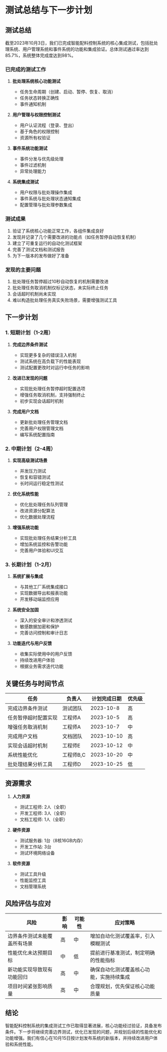 # 测试总结与下一步计划

## 测试总结

截至2023年10月3日，我们已完成智能配料控制系统的核心集成测试，包括批处理系统、用户管理系统和事件系统的功能和集成验证。总体测试通过率达到85.7%，系统整体完成度达到98%。

### 已完成的测试工作

1. **批处理系统核心功能测试**
   - 任务生命周期（创建、启动、暂停、恢复、取消）
   - 任务状态转换正确性
   - 事件通知机制

2. **用户管理与权限控制测试**
   - 用户认证流程（登录、登出）
   - 基于角色的权限控制
   - 资源所有权验证

3. **事件系统功能测试**
   - 事件分发与优先级处理
   - 事件过滤机制
   - 异常处理能力

4. **系统集成测试**
   - 用户权限与批处理操作集成
   - 事件系统与批处理状态通知集成
   - 配置管理与批处理参数集成

### 测试成果

1. 验证了系统核心功能正常工作，各组件集成良好
2. 发现并记录了几个需要改进的功能点（如任务暂停自动恢复机制）
3. 建立了可重复运行的自动化测试框架
4. 完善了测试文档和测试报告
5. 为下一版本的发布做好了准备

### 发现的主要问题

1. 批处理任务暂停超过10秒自动恢复的机制需要改进
2. 批处理任务取消机制仅标记状态，未实际终止任务
3. 会话超时机制尚未实现
4. 难以构造批处理任务真实失败场景，需要增强测试工具

## 下一步计划

### 1. 短期计划（1-2周）

1. **完成边界条件测试**
   - 实现更多复杂的错误注入机制
   - 测试系统在高负载下的性能表现
   - 测试配置更改时对运行中任务的影响

2. **改进已发现的问题**
   - 实现批处理任务暂停超时配置选项
   - 增强任务取消机制，支持强制终止
   - 初步实现会话超时机制

3. **完成用户文档**
   - 更新批处理任务管理文档
   - 完善用户权限管理文档
   - 编写系统配置指南

### 2. 中期计划（2-4周）

1. **实现高级测试场景**
   - 并发压力测试
   - 恢复和容错测试
   - 长时间运行稳定性测试

2. **优化系统性能**
   - 优化批处理任务队列管理
   - 改进资源分配算法
   - 优化数据处理流程

3. **增强系统功能**
   - 实现批处理任务结果分析工具
   - 增加系统监控和告警功能
   - 完善用户体验和UI交互

### 3. 长期计划（1-2月）

1. **系统扩展与集成**
   - 与其他工厂系统集成接口
   - 实现数据导出和报表功能
   - 开发移动端监控应用

2. **系统安全加固**
   - 深入的安全审计和渗透测试
   - 敏感数据加密和保护
   - 完善访问控制和审计日志

3. **功能迭代与用户反馈**
   - 收集实际使用中的用户反馈
   - 持续改进用户体验
   - 根据业务需求迭代功能

## 关键任务与时间节点

| 任务 | 负责人 | 计划完成日期 | 优先级 |
|------|--------|------------|--------|
| 完成边界条件测试 | 测试团队 | 2023-10-8 | 高 |
| 任务暂停超时配置实现 | 工程师A | 2023-10-5 | 高 |
| 增强任务取消机制 | 工程师A | 2023-10-7 | 中 |
| 完成用户文档 | 文档团队 | 2023-10-10 | 高 |
| 实现会话超时机制 | 工程师E | 2023-10-12 | 中 |
| 系统性能优化 | 工程师B,C | 2023-10-20 | 中 |
| 批处理结果分析工具 | 工程师D | 2023-10-25 | 低 |

## 资源需求

1. **人力资源**
   - 测试工程师: 2人（全职）
   - 开发工程师: 3人（全职）
   - 文档工程师: 1人（全职）

2. **硬件资源**
   - 测试服务器: 1台（8核16GB内存）
   - 开发工作站: 3台
   - 测试环境网络设备

3. **软件资源**
   - 测试工具升级
   - 性能监控工具
   - 文档管理系统

## 风险评估与应对

| 风险 | 影响 | 可能性 | 应对策略 |
|------|------|--------|---------|
| 边界条件测试未能覆盖所有场景 | 高 | 中 | 增加自动化测试覆盖率，引入模糊测试 |
| 性能优化未达预期目标 | 中 | 低 | 提前进行基准测试，制定明确的性能指标 |
| 新功能实现导致现有功能回归 | 高 | 中 | 确保自动化测试覆盖核心功能，实施持续集成 |
| 项目时间紧张影响质量 | 高 | 中 | 合理规划，优先保证核心功能质量 |

## 结论

智能配料控制系统的集成测试工作已取得显著进展，核心功能经过验证，具备发布条件。下一步将继续完善边界测试，优化已发现的问题，并规划后续的性能优化和功能增强。我们有信心在10月15日按计划发布系统的新版本，并持续改进用户体验和系统性能。 